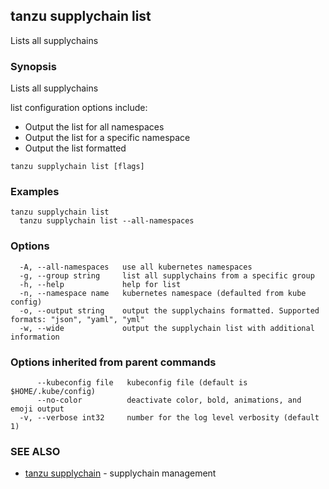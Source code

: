 ## tanzu supplychain list

Lists all supplychains

### Synopsis

Lists all supplychains
		
list configuration options include:
- Output the list for all namespaces
- Output the list for a specific namespace
- Output the list formatted

```
tanzu supplychain list [flags]
```

### Examples

```
tanzu supplychain list
  tanzu supplychain list --all-namespaces
```

### Options

```
  -A, --all-namespaces   use all kubernetes namespaces
  -g, --group string     list all supplychains from a specific group
  -h, --help             help for list
  -n, --namespace name   kubernetes namespace (defaulted from kube config)
  -o, --output string    output the supplychains formatted. Supported formats: "json", "yaml", "yml"
  -w, --wide             output the supplychain list with additional information
```

### Options inherited from parent commands

```
      --kubeconfig file   kubeconfig file (default is $HOME/.kube/config)
      --no-color          deactivate color, bold, animations, and emoji output
  -v, --verbose int32     number for the log level verbosity (default 1)
```

### SEE ALSO

* [tanzu supplychain](tanzu_supplychain.md)	 - supplychain management

